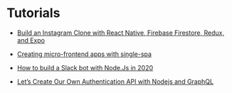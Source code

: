 # Tutorials

* [Build an Instagram Clone with React Native, Firebase Firestore, Redux, and Expo](https://www.freecodecamp.org/news/build-an-instagram-clone-with-react-native-firebase-firestore-redux-and-expo/)

* [Creating micro-frontend apps with single-spa](https://blog.logrocket.com/micro-frontend-apps-single-spa/)

* [How to build a Slack bot with Node.Js in 2020](https://lucas-le-ray.com/blog/build-slackbot-nodejs-2020)

* [Let’s Create Our Own Authentication API with Nodejs and GraphQL](https://css-tricks.com/lets-create-our-own-authentication-api-with-nodejs-and-graphql/)
